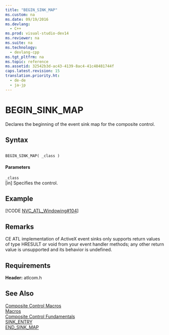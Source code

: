 ```yaml
---
title: "BEGIN_SINK_MAP"
ms.custom: na
ms.date: 09/19/2016
ms.devlang: 
  - C++
ms.prod: visual-studio-dev14
ms.reviewer: na
ms.suite: na
ms.technology: 
  - devlang-cpp
ms.tgt_pltfrm: na
ms.topic: reference
ms.assetid: 32542b3d-ac43-4139-8ac4-41c48481744f
caps.latest.revision: 15
translation.priority.ht: 
  - de-de
  - ja-jp
---
```

# BEGIN_SINK_MAP
Declares the beginning of the event sink map for the composite control.  
  
## Syntax  
  
```  
  
BEGIN_SINK_MAP( _class )  
```  
  
#### Parameters  
 `_class`  
 [in] Specifies the control.  
  
## Example  
 [!CODE [NVC_ATL_Windowing#104](../CodeSnippet/VS_Snippets_Cpp/NVC_ATL_Windowing#104)]  
  
## Remarks  
 CE ATL implementation of ActiveX event sinks only supports return values of type HRESULT or void from your event handler methods; any other return value is unsupported and its behavior is undefined.  
  
## Requirements  
 **Header:** atlcom.h  
  
## See Also  
 [Composite Control Macros](../vs140/Composite-Control-Macros.md)   
 [Macros](../vs140/ATL-Macros.md)   
 [Composite Control Fundamentals](../vs140/ATL-Composite-Control-Fundamentals.md)   
 [SINK_ENTRY](../vs140/SINK_ENTRY.md)   
 [END_SINK_MAP](../vs140/END_SINK_MAP.md)